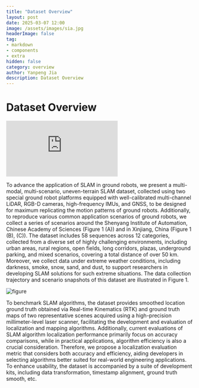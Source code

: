 ```yaml
---
title: "Dataset Overview"
layout: post
date: 2025-03-07 12:00
image: /assets/images/sia.jpg
headerImage: false
tag:
- markdown
- components
- extra
hidden: false
category: overview
author: Yanpeng Jia
description: Dataset Overview
---
```


# Dataset Overview

<iframe src="https://www.youtube.com/embed/Vcbka12Dah4?si=wCrhxKtRH1iDRXcK" title="YouTube video player" frameborder="0" allow="accelerometer; autoplay; clipboard-write; encrypted-media; gyroscope; picture-in-picture; web-share" referrerpolicy="strict-origin-when-cross-origin" allowfullscreen></iframe>

To advance the application of SLAM in ground robots, we present a multi-modal, multi-scenario, uneven-terrain SLAM dataset, collected using two special ground robot platforms equipped with well-calibrated multi-channel LiDAR, RGB-D cameras, high-frequency IMUs, and GNSS, to be designed for maximum replicating the motion patterns of ground robots. Additionally, to reproduce various common application scenarios of ground robots, we collect a series of scenarios around the Shenyang Institute of Automation, Chinese Academy of Sciences (Figure 1 (A)) and in Xinjiang, China (Figure 1 (B), (C)). The dataset includes 58 sequences across 12 categories, collected from a diverse set of highly challenging environments, including urban areas, rural regions, open fields, long corridors, plazas, underground parking, and mixed scenarios, covering a total distance of over 50 km. Moreover, we collect data under extreme weather conditions, including darkness, smoke, snow, sand, and dust, to support researchers in developing SLAM solutions for such extreme situations. The data collection trajectory and scenario snapshots of this dataset are illustrated in Figure 1.

![figure](./assets/image/figure1.png)

To benchmark SLAM algorithms, the dataset provides smoothed location ground truth obtained via Real-time Kinematics (RTK) and ground truth maps of two representative scenes acquired using a high-precision millimeter-level laser scanner, facilitating the development and evaluation of localization and mapping algorithms. Additionally, current evaluations of SLAM algorithm localization performance primarily focus on accuracy comparisons, while in practical applications, algorithm efficiency is also a crucial consideration. Therefore, we propose a localization evaluation metric that considers both accuracy and efficiency, aiding developers in selecting algorithms better suited for real-world engineering applications. To enhance usability, the dataset is accompanied by a suite of development kits, including data transformation, timestamp alignment, ground truth smooth, etc.









































